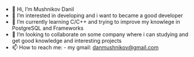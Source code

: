 - 👋 Hi, I’m Mushnikov Danil
- 👀 I’m interested in developing and i want to became a good developer
- 🌱 I’m currently learning C/C++ and trying to improve my knowlege in PostgreSQL and Frameworks
- 💞️ I’m looking to collaborate on some company where i can studying and get good knowledge and interesting projects
- 📫 How to reach me: - my gmail: danmushnikov@gmail.com

<!---
AW3Rgo0l/AW3Rgo0l is a ✨ special ✨ repository because its `README.md` (this file) appears on your GitHub profile.
You can click the Preview link to take a look at your changes.
--->

